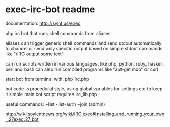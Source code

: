 exec-irc-bot readme
===================

documentation: http://sylnt.us/exec

php irc bot that runs shell commands from aliases

aliases can trigger generic shell commands and send stdout automatically to channel or send only specific output based on simple stdout commands like "/IRC output some text"

can run scripts written in various languages, like php, python, ruby, haskell, perl and bash
can also run compiled programs like "apt-get moo" or curl

start bot from terminal with:
php irc.php

bot code is procedural style, using global variables for settings etc to keep it simple
main bot script requires irc_lib.php

useful commands:
~list
~list-auth
~join (admin)

http://wiki.soylentnews.org/wiki/IRC:exec#Installing_and_running_your_own_.27exec.27_bot
